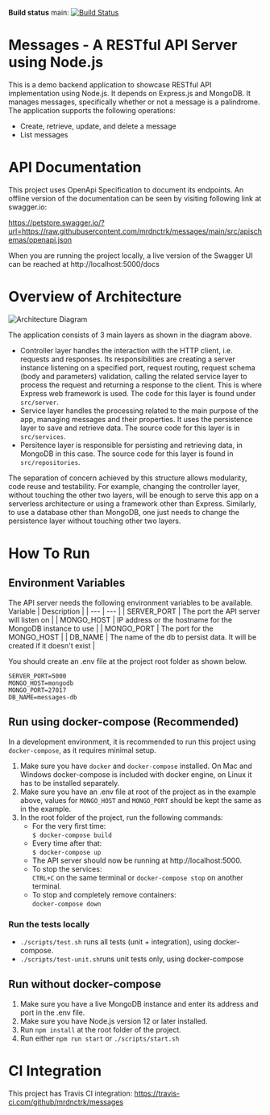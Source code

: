 **Build status**
main: 
[![Build Status](https://travis-ci.com/mrdnctrk/messages.svg?branch=main)](https://travis-ci.com/mrdnctrk/messages)

# Messages - A RESTful API Server using Node.js
This is a demo backend application to showcase RESTful API implementation using Node.js. It depends on Express.js and MongoDB.
It manages messages, specifically whether or not a message is a palindrome. The application supports the following operations:
- Create, retrieve, update, and delete a message
- List messages

# API Documentation
This project uses OpenApi Specification to document its endpoints. An offline version of the documentation can be seen by visiting following link at swagger.io:

https://petstore.swagger.io/?url=https://raw.githubusercontent.com/mrdnctrk/messages/main/src/apischemas/openapi.json

When you are running the project locally, a live version of the Swagger UI can be reached at http://localhost:5000/docs

# Overview of Architecture

![Architecture Diagram](https://i.imgur.com/ChmyMrq.png)

The application consists of 3 main layers as shown in the diagram above. 

* Controller layer handles the interaction with the HTTP client, i.e. requests and responses. Its responsibilities are creating a server instance listening on a specified port, request routing, request schema (body and parameters) validation, calling the related service layer to process the request and returning a response to the client. This is where Express web framework is used. The code for this layer is found under `src/server`.
* Service layer handles the processing related to the main purpose of the app, managing messages and their properties. It uses the persistence layer to save and retrieve data. The source code for this layer is in `src/services`.
* Persitence layer is responsible for persisting and retrieving data, in MongoDB in this case. The source code for this layer is found in `src/repositories`.

The separation of concern achieved by this structure allows modularity, code reuse and testability. For example, changing the controller layer, without touching the other two layers, will be enough to  serve this app on a serverless architecture or using a framework other than Express. Similarly, to use a database other than MongoDB, one just needs to change the persistence layer without touching other two layers. 


# How To Run

## Environment Variables

The API server needs the following environment variables to be available.
 Variable | Description |
| --- | --- |
| SERVER_PORT | The port the API server will listen on |
| MONGO_HOST | IP address or the hostname for the MongoDB instance to use |
| MONGO_PORT | The port for the MONGO_HOST |
| DB_NAME | The name of the db to persist data. It will be created if it doesn't exist |

You should create an .env file at the project root folder as shown below. 
```
SERVER_PORT=5000
MONGO_HOST=mongodb
MONGO_PORT=27017
DB_NAME=messages-db
```

## Run using docker-compose (Recommended)

In a development environment, it is recommended to run this project using `docker-compose`, as it requires minimal setup.  

1. Make sure you have `docker` and `docker-compose` installed. On Mac and Windows docker-compose is included with docker engine, on Linux it has to be installed separately.
2. Make sure you have an .env file at root of the project as in the example above, values for `MONGO_HOST` and `MONGO_PORT` should be kept the same as in the example.
3. In the root folder of the project, run the following commands:  
    * For the very first time:    
    `$ docker-compose build`    
    * Every time after that:  
     `$ docker-compose up`
    * The API server should now be running at http://localhost:5000.
    * To stop the services:    
      `CTRL+C` on the same terminal or `docker-compose stop` on another terminal. 
    * To stop and completely remove containers:   
      `docker-compose down`
      
### Run the tests locally
* `./scripts/test.sh` runs all tests (unit + integration), using docker-compose.
* `./scripts/test-unit.sh`runs unit tests only, using docker-compose

## Run without docker-compose
1. Make sure you have a live MongoDB instance and enter its address and port in the .env file. 
2. Make sure you have Node.js version 12 or later installed. 
3. Run `npm install` at the root folder of the project.
4. Run either `npm run start` or `./scripts/start.sh`

# CI Integration

This project has Travis CI integration: https://travis-ci.com/github/mrdnctrk/messages

        
